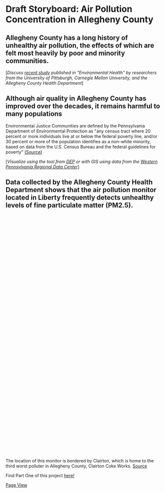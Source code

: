 # Draft Storyboard: Air Pollution Concentration in Allegheny County
## Allegheny County has a long history of unhealthy air pollution, the effects of which are felt most heavily by poor and minority communities.
[*Discuss [recent study](https://www.ehn.org/environmental-injustice-pittsburgh-air-pollution-2646169635/particle-1) published in "Environmental Health" by researchers from the University of Pittsburgh, Carnegie Mellon University, and the Allegheny County Health Department*] 

## Although air quality in Allegheny County has improved over the decades, it remains harmful to many populations
<div class="flourish-embed flourish-chart" data-src="visualisation/7917603"><script src="https://public.flourish.studio/resources/embed.js"></script></div>

<div class="flourish-embed flourish-hierarchy" data-src="visualisation/7918464"><script src="https://public.flourish.studio/resources/embed.js"></script></div>

Environmental Justice Communities are defined by the Pennsylvania Department of Environmental Protection as "any census tract where 20 percent or more individuals live at or below the federal poverty line, and/or 30 percent or more of the population identifies as a non-white minority, based on data from the U.S. Census Bureau and the federal guidelines for poverty" [(Source)](https://www.dep.pa.gov/PublicParticipation/OfficeofEnvironmentalJustice/Pages/PA-Environmental-Justice-Areas.aspx)

[*Visualize using the tool from [DEP](whttps://padep-1.maps.arcgis.com/apps/webappviewer/index.html?id=f31a188de122467691cae93c3339469c) or with GIS using data from the [Western Pennsylvania Regional Data Center](https://data.wprdc.org/dataset/environmental-justice-census-tracts)*]

## Data collected by the Allegheny County Health Department shows that the air pollution monitor located in Liberty frequently detects unhealthy levels of fine particulate matter (PM2.5).
<script type='text/javascript' src='https://tableau.alleghenycounty.us/javascripts/api/viz_v1.js'></script><div class='tableauPlaceholder' style='width: 900px; height: 777px;'><object class='tableauViz' width='900' height='777' style='display:none;'><param name='host_url' value='https%3A%2F%2Ftableau.alleghenycounty.us%2F' /> <param name='embed_code_version' value='3' /> <param name='site_root' value='&#47;t&#47;PublicSite' /><param name='name' value='AlleghenyCountyAirQuality&#47;OverTime' /><param name='tabs' value='no' /><param name='toolbar' value='yes' /><param name='showAppBanner' value='false' /><param name='display_spinner' value='no' /></object></div>

The location of this monitor is bordered by Clairton, which is home to the third worst polluter in Allegheny County, Clairton Coke Works. [Source](https://toxicten.org/)


Find Part One of this project [here!](https://aej6qm.github.io/Telling-Stories-with-Data/final_project_part_1_AnneJensen.html)

[Page View](https://aej6qm.github.io/Telling-Stories-with-Data/final_project_part_2_AnneJensen.md)
